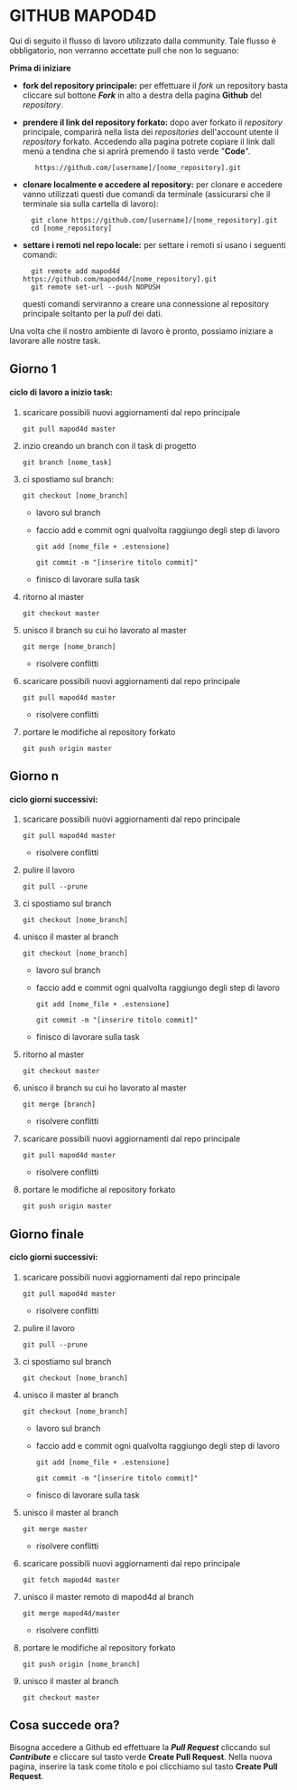 # GITHUB MAPOD4D

Qui di seguito il flusso di lavoro utilizzato dalla community. Tale flusso è obbligatorio, non verranno accettate pull che non lo seguano:

**Prima di iniziare**

- **fork del repository principale:** per effettuare il _fork_ un repository basta cliccare sul bottone **_Fork_** in alto a destra della pagina **Github** del _repository_.

- **prendere il link del repository forkato:** dopo aver forkato il _repository_ principale, comparirà nella lista dei _repositories_ dell'account utente il _repository_ forkato. Accedendo alla pagina potrete copiare il link dall menú a tendina che si aprirà premendo il tasto verde "**Code**".

         https://github.com/[username]/[nome_repository].git

- **clonare localmente e accedere al repository:** per clonare e accedere vanno utilizzati questi due comandi da terminale (assicurarsi che il terminale sia sulla cartella di lavoro):

        git clone https://github.com/[username]/[nome_repository].git
        cd [nome_repository]

- **settare i remoti nel repo locale:** per settare i remoti si usano i seguenti comandi:

        git remote add mapod4d https://github.com/mapod4d/[nome_repository].git
        git remote set-url --push NOPUSH

  questi comandi serviranno a creare una connessione al repository principale soltanto per la _pull_ dei dati.

Una volta che il nostro ambiente di lavoro è pronto, possiamo iniziare a lavorare alle nostre task.

## Giorno 1

#### ciclo di lavoro a inizio task:

1.  scaricare possibili nuovi aggiornamenti dal repo principale

        git pull mapod4d master

1.  inzio creando un branch con il task di progetto

        git branch [nome_task]

1.  ci spostiamo sul branch:

        git checkout [nome_branch]

    - lavoro sul branch
    - faccio add e commit ogni qualvolta raggiungo degli step di lavoro

          git add [nome_file + .estensione]

          git commit -m "[inserire titolo commit]"

    - finisco di lavorare sulla task

1.  ritorno al master

        git checkout master

1.  unisco il branch su cui ho lavorato al master

        git merge [nome_branch]

    - risolvere conflitti

1.  scaricare possibili nuovi aggiornamenti dal repo principale

        git pull mapod4d master

    - risolvere conflitti

1.  portare le modifiche al repository forkato

        git push origin master

## Giorno n

#### ciclo giorni successivi:

1.  scaricare possibili nuovi aggiornamenti dal repo principale

        git pull mapod4d master

    - risolvere conflitti

1.  pulire il lavoro

        git pull --prune

1.  ci spostiamo sul branch

        git checkout [nome_branch]

1.  unisco il master al branch

        git checkout [nome_branch]

    - lavoro sul branch
    - faccio add e commit ogni qualvolta raggiungo degli step di lavoro

          git add [nome_file + .estensione]

          git commit -m "[inserire titolo commit]"

    - finisco di lavorare sulla task

1.  ritorno al master

        git checkout master

1.  unisco il branch su cui ho lavorato al master

        git merge [branch]

    - risolvere conflitti

1.  scaricare possibili nuovi aggiornamenti dal repo principale

        git pull mapod4d master

    - risolvere conflitti

1.  portare le modifiche al repository forkato

        git push origin master

## Giorno finale

#### ciclo giorni successivi:

1.  scaricare possibili nuovi aggiornamenti dal repo principale

        git pull mapod4d master

    - risolvere conflitti

1.  pulire il lavoro

        git pull --prune

1.  ci spostiamo sul branch

        git checkout [nome_branch]

1.  unisco il master al branch

        git checkout [nome_branch]

    - lavoro sul branch
    - faccio add e commit ogni qualvolta raggiungo degli step di lavoro

          git add [nome_file + .estensione]

          git commit -m "[inserire titolo commit]"

    - finisco di lavorare sulla task

1.  unisco il master al branch

        git merge master

    - risolvere conflitti

1.  scaricare possibili nuovi aggiornamenti dal repo principale

        git fetch mapod4d master

1.  unisco il master remoto di mapod4d al branch

        git merge mapod4d/master

    - risolvere conflitti

1.  portare le modifiche al repository forkato

        git push origin [nome_branch]

1.  unisco il master al branch

        git checkout master

## Cosa succede ora?

Bisogna accedere a Github ed effettuare la **_Pull Request_** cliccando sul **_Contribute_** e cliccare sul tasto verde **Create Pull Request**. Nella nuova pagina, inserire la task come titolo e poi clicchiamo sul tasto **Create Pull Request**.
